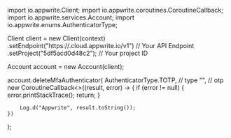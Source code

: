 import io.appwrite.Client;
import io.appwrite.coroutines.CoroutineCallback;
import io.appwrite.services.Account;
import io.appwrite.enums.AuthenticatorType;

Client client = new Client(context)
    .setEndpoint("https://<REGION>.cloud.appwrite.io/v1") // Your API Endpoint
    .setProject("5df5acd0d48c2"); // Your project ID

Account account = new Account(client);

account.deleteMfaAuthenticator(
    AuthenticatorType.TOTP, // type 
    "<OTP>", // otp 
    new CoroutineCallback<>((result, error) -> {
        if (error != null) {
            error.printStackTrace();
            return;
        }

        Log.d("Appwrite", result.toString());
    })
);

